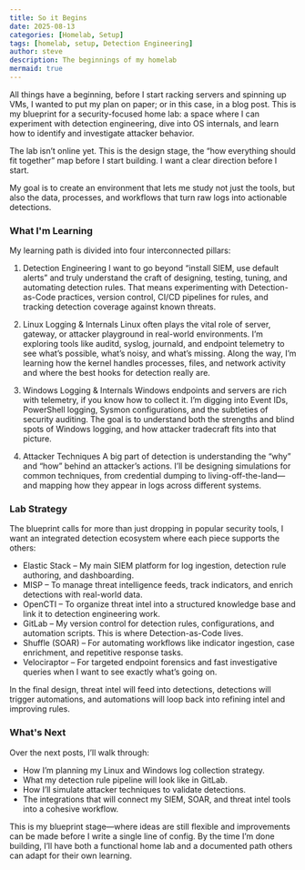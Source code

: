 ```yaml
---
title: So it Begins
date: 2025-08-13
categories: [Homelab, Setup]
tags: [homelab, setup, Detection Engineering]
author: steve
description: The beginnings of my homelab
mermaid: true
---
```


All things have a beginning, before I start racking servers and spinning up VMs, I wanted to put my plan on paper; or in this case, in a blog post. This is my blueprint for a security-focused home lab: a space where I can experiment with detection engineering, dive into OS internals, and learn how to identify and investigate attacker behavior.

The lab isn’t online yet. This is the design stage, the “how everything should fit together” map before I start building. I want a clear direction before I start.

My goal is to create an environment that lets me study not just the tools, but also the data, processes, and workflows that turn raw logs into actionable detections.

### What I'm Learning
My learning path is divided into four interconnected pillars:

1. Detection Engineering
I want to go beyond “install SIEM, use default alerts” and truly understand the craft of designing, testing, tuning, and automating detection rules. That means experimenting with Detection-as-Code practices, version control, CI/CD pipelines for rules, and tracking detection coverage against known threats.

2. Linux Logging & Internals
Linux often plays the vital role of server, gateway, or attacker playground in real-world environments. I’m exploring tools like auditd, syslog, journald, and endpoint telemetry to see what’s possible, what’s noisy, and what’s missing. Along the way, I’m learning how the kernel handles processes, files, and network activity and where the best hooks for detection really are.

3. Windows Logging & Internals
Windows endpoints and servers are rich with telemetry, if you know how to collect it. I’m digging into Event IDs, PowerShell logging, Sysmon configurations, and the subtleties of security auditing. The goal is to understand both the strengths and blind spots of Windows logging, and how attacker tradecraft fits into that picture.

4. Attacker Techniques
A big part of detection is understanding the “why” and “how” behind an attacker’s actions. I’ll be designing simulations for common techniques, from credential dumping to living-off-the-land—and mapping how they appear in logs across different systems.

### Lab Strategy

The blueprint calls for more than just dropping in popular security tools, I want an integrated detection ecosystem where each piece supports the others:
- Elastic Stack – My main SIEM platform for log ingestion, detection rule authoring, and dashboarding.
- MISP – To manage threat intelligence feeds, track indicators, and enrich detections with real-world data.
- OpenCTI – To organize threat intel into a structured knowledge base and link it to detection engineering work.
- GitLab – My version control for detection rules, configurations, and automation scripts. This is where Detection-as-Code lives.
- Shuffle (SOAR) – For automating workflows like indicator ingestion, case enrichment, and repetitive response tasks.
- Velociraptor – For targeted endpoint forensics and fast investigative queries when I want to see exactly what’s going on.

In the final design, threat intel will feed into detections, detections will trigger automations, and automations will loop back into refining intel and improving rules.

### What's Next
Over the next posts, I’ll walk through:
- How I’m planning my Linux and Windows log collection strategy.
- What my detection rule pipeline will look like in GitLab.
- How I’ll simulate attacker techniques to validate detections.
- The integrations that will connect my SIEM, SOAR, and threat intel tools into a cohesive workflow.

This is my blueprint stage—where ideas are still flexible and improvements can be made before I write a single line of config. By the time I’m done building, I’ll have both a functional home lab and a documented path others can adapt for their own learning.

